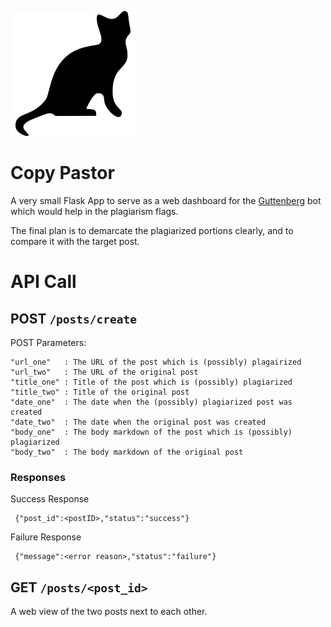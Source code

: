 
![CatPics](https://raw.githubusercontent.com/SOBotics/CopyPastor/master/static/favicon.png)

# Copy Pastor

A very small Flask App to serve as a web dashboard for the [Guttenberg](https://stackapps.com/questions/7197/guttenberg-a-bot-searching-for-plagiarism-on-stack-overflow) bot which would help in the plagiarism flags.

The final plan is to demarcate the plagiarized portions clearly, and to compare it with the target post.

# API Call


## POST  `/posts/create`

POST Parameters:

    "url_one"   : The URL of the post which is (possibly) plagairized
    "url_two"   : The URL of the original post
    "title_one" : Title of the post which is (possibly) plagiarized
    "title_two" : Title of the original post
    "date_one"  : The date when the (possibly) plagiarized post was created
    "date_two"  : The date when the original post was created
    "body_one"  : The body markdown of the post which is (possibly) plagiarized
    "body_two"  : The body markdown of the original post

### Responses

Success Response

     {"post_id":<postID>,"status":"success"}

Failure Response

     {"message":<error reason>,"status":"failure"}


## GET `/posts/<post_id>`

A web view of the two posts next to each other.